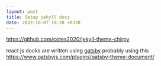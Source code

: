 ```yaml
---
layout: post
title: Setup jekyll docs
date: 2022-10-07 19:28 +0330
---
```


https://github.com/cotes2020/jekyll-theme-chirpy

react js docks are written using [gatsby](https://github.com/reactjs/reactjs.org)
probably using this https://www.gatsbyjs.com/plugins/gatsby-theme-document/